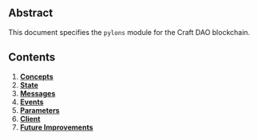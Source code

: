 <!--
order: 0
title: Craft Overview
parent:
  title: "craft"
-->

## Abstract

This document specifies the `pylons` module for the Craft DAO blockchain. 

## Contents

1. **[Concepts](01_concepts.md)**
2. **[State](02_state.md)**
3. **[Messages](03_messages.md)**
4. **[Events](04_events.md)**
5. **[Parameters](05_parameters.md)**
6. **[Client](06_client.md)**
7. **[Future Improvements](07_future_improvements.md)**
    